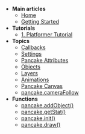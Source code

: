 * **Main articles**
  - [Home](http://mightypancake.games)
  - [Getting Started](http://mightypancake.games/#/tutorials/Getting_Started)
* **Tutorials**
  - [1. Platformer Tutorial](http://mightypancake.games/#/tutorials/platformer)
* **Topics**
  - [Callbacks](http://mightypancake.games/#/documentation/topics/callbacks)
  - [Settings](http://mightypancake.games/#/documentation/topics/settings)
  - [Pancake Attributes](http://mightypancake.games/#/documentation/topics/pancake_attributes)
  - [Objects](http://mightypancake.games/#/documentation/topics/objects)
  - [Layers](http://mightypancake.games/#/documentation/topics/layers)
  - [Animations](http://mightypancake.games/#/documentation/topics/animations)
  - [Pancake Canvas](http://mightypancake.games/#/documentation/topics/pancake_canvas)
  - [pancake.cameraFollow](http://mightypancake.games/#/documentation/topics/pancake.cameraFollow)
* **Functions**
  - [pancake.addObject()](http://mightypancake.games/#/documentation/functions/pancake.addObject())
  - [pancake.getStat()](http://mightypancake.games/#/documentation/functions/pancake.getStat())
  - [pancake.init()](http://mightypancake.games/#/documentation/functions/pancake.init())
  - [pancake.draw()](http://mightypancake.games/#/documentation/functions/pancake.draw())
